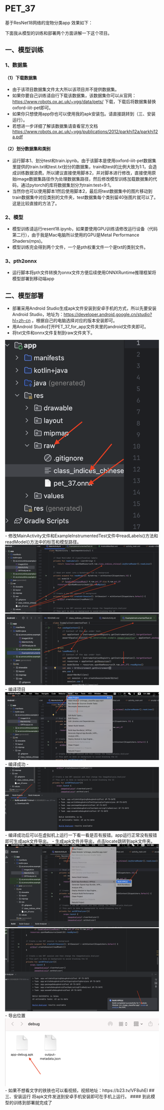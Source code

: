# PET_37
 基于ResNet18网络的宠物分类app
 效果如下：
 
 下面我从模型的训练和部署两个方面讲解一下这个项目。
## 一、模型训练  
### 1、数据集 
#### （1）下载数据集
- 由于该项目数据集文件太大所以该项目并不提供数据集。
- 如果你要自己训练请自行下载该数据集，该数据集你可以从官网：https://www.robots.ox.ac.uk/~vgg/data/pets/ 下载，下载后将数据集替换oxford-iiit-pet即可。  
- 如果你只想使用app你也可以使用我的apk安装包。请直接跳转到（三、安装运行）。  
- 若想进一步详细了解该数据集请查看官方文档 https://www.robots.ox.ac.uk/~vgg/publications/2012/parkhi12a/parkhi12a.pdf
#### （2）划分数据集和类别
- 运行脚本1、划分test和train.ipynb。由于该脚本是使用oxford-iiit-pet数据集里提供的train.txt和test.txt划分的数据集，train和test的比例大致为1:1，会造成训练数据浪费。所以建议直接使用脚本2，并对脚本进行修改，直接使用原始image数据集路径作为处理数据集路径，然后修改模型训练加载数据集的代码，通过pytorch的库将数据集划分为train:test=9:1。
- 当然你也可以使用脚本1然后使用脚本2，最后将test数据集中的图片移动到train数据集中对应类别的文件夹，test数据集每个类别留40张图片就可以了。这是比较直接的方法了。
### 2、模型
- 模型训练请运行resent18.ipynb，如果要使用GPU训练请修改运行设备（代码第二行），由于我是Mac电脑所以使用的GPU是Metal Performance Shaders(mps)。
- 模型训练完会得到两个文件，一个是pth权重文件一个是txt的类别文件。
### 3、pth2onnx
- 运行脚本将pth文件转换为onnx文件方便后续使用ONNXRuntime推理框架将模型部署到移动端app
## 二、模型部署
- 部署采用Android Studio生成apk文件安装到安卓手机的方式，所以先要安装Android Studio，地址为：https://developer.android.google.cn/studio?hl=zh-cn 。根据自己的电脑选择对应的版本安装即可。
- 用Android Studio打开PET_37_for_app文件夹里的android文件夹即可。
- 将txt文件和onnx文件复制到raw文件夹下。
<img alt="" src="./image/raw.png">
- 修改MainActivity文件和ExampleInstrumentedTest文件中readLabels()方法和readModel()方法中的标签和模型路径。
<img alt="" src="./image/MainActivity.png">
<img alt="" src="./image/exampleinstrumente.png">
- 编译项目
<img alt="" src="./image/Makeproject.png">
- 编译成功
- <img alt="" src="./image/successmake.png">
- 编译成功后可以在虚拟机上运行一下看一看是否有报错。app运行正常没有报错即可生成apk文件导出。
- 生成apk文件并导出，点击locate跳转到apk文件夹。
<img alt="" src="./image/build_apk.png">
<img alt="" src="./image/locate.png">
- 导出位置
<img alt="" src="./image/debug.png">
- 如果不想看文字的铁铁也可以看视频，视频地址：https://b23.tv/VF8uhEI
## 三、安装运行
将apk文件发送到安卓手机安装即可在手机上运行。
#### 到此模型的训练到部署就完成了
